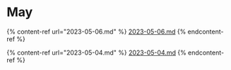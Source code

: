 # May

{% content-ref url="2023-05-06.md" %}
[2023-05-06.md](2023-05-06.md)
{% endcontent-ref %}

{% content-ref url="2023-05-04.md" %}
[2023-05-04.md](2023-05-04.md)
{% endcontent-ref %}
